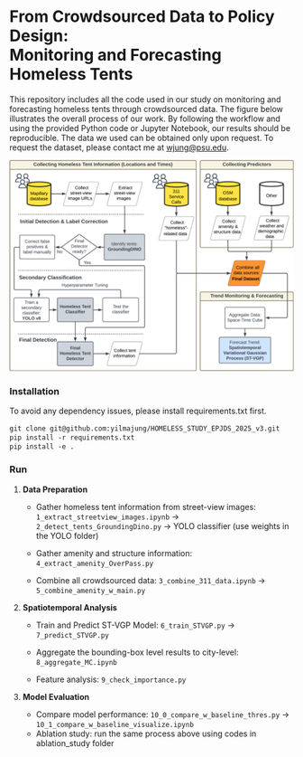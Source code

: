 # From Crowdsourced Data to Policy Design:<br> Monitoring and Forecasting Homeless Tents


This repository includes all the code used in our study on monitoring and forecasting homeless tents through crowdsourced data. The figure below illustrates the overall process of our work. By following the workflow and using the provided Python code or Jupyter Notebook, our results should be reproducible. The data we used can be obtained only upon request. To request the dataset, please contact me at wjung@psu.edu.

![/Users/wooyongjung/WJ_Projects/HOMELESS_STUDY_EPJDS_2025_v3/figure/fig_overall_framework.png](https://github.com/yilmajung/HOMELESS_STUDY_EPJDS_2025_v3/blob/master/figure/fig_overall_framework.png)

### Installation
To avoid any dependency issues, please install requirements.txt first.
```
git clone git@github.com:yilmajung/HOMELESS_STUDY_EPJDS_2025_v3.git
pip install -r requirements.txt
pip install -e .
```

### Run
1. **Data Preparation**
    - Gather homeless tent information from street-view images:  `1_extract_streetview_images.ipynb` → `2_detect_tents_GroundingDino.py` → YOLO classifier (use weights in the YOLO folder)

    - Gather amenity and structure information: `4_extract_amenity_OverPass.py`

    - Combine all crowdsourced data: `3_combine_311_data.ipynb` → `5_combine_amenity_w_main.py`

2. **Spatiotemporal Analysis**
    - Train and Predict ST-VGP Model: `6_train_STVGP.py` → `7_predict_STVGP.py`

    - Aggregate the bounding-box level results to city-level: `8_aggregate_MC.ipynb`

    - Feature analysis: `9_check_importance.py`


3. **Model Evaluation**
    - Compare model performance: `10_0_compare_w_baseline_thres.py` → `10_1_compare_w_baseline_visualize.ipynb`
    - Ablation study: run the same process above using codes in ablation_study folder

